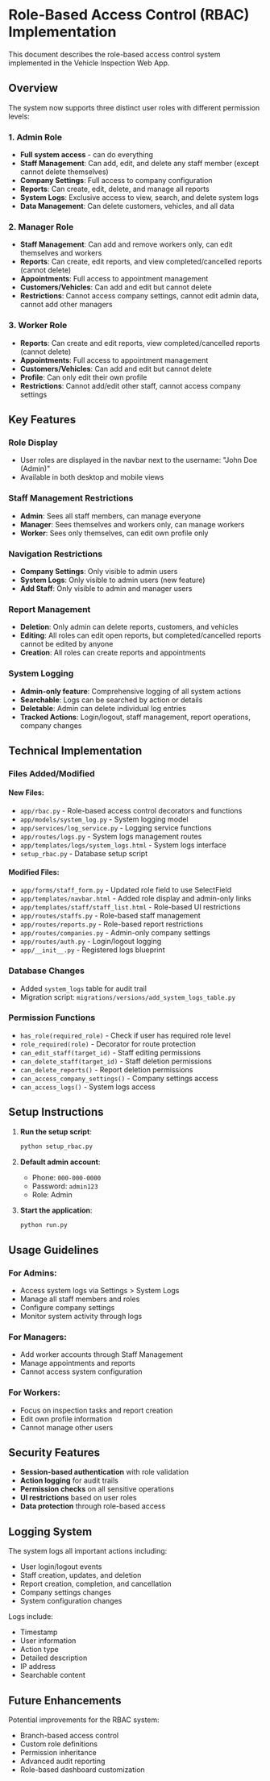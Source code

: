 # Role-Based Access Control (RBAC) Implementation

This document describes the role-based access control system implemented in the Vehicle Inspection Web App.

## Overview

The system now supports three distinct user roles with different permission levels:

### 1. Admin Role
- **Full system access** - can do everything
- **Staff Management**: Can add, edit, and delete any staff member (except cannot delete themselves)
- **Company Settings**: Full access to company configuration
- **Reports**: Can create, edit, delete, and manage all reports
- **System Logs**: Exclusive access to view, search, and delete system logs
- **Data Management**: Can delete customers, vehicles, and all data

### 2. Manager Role
- **Staff Management**: Can add and remove workers only, can edit themselves and workers
- **Reports**: Can create, edit reports, and view completed/cancelled reports (cannot delete)
- **Appointments**: Full access to appointment management
- **Customers/Vehicles**: Can add and edit but cannot delete
- **Restrictions**: Cannot access company settings, cannot edit admin data, cannot add other managers

### 3. Worker Role
- **Reports**: Can create and edit reports, view completed/cancelled reports (cannot delete)
- **Appointments**: Full access to appointment management  
- **Customers/Vehicles**: Can add and edit but cannot delete
- **Profile**: Can only edit their own profile
- **Restrictions**: Cannot add/edit other staff, cannot access company settings

## Key Features

### Role Display
- User roles are displayed in the navbar next to the username: "John Doe (Admin)"
- Available in both desktop and mobile views

### Staff Management Restrictions
- **Admin**: Sees all staff members, can manage everyone
- **Manager**: Sees themselves and workers only, can manage workers
- **Worker**: Sees only themselves, can edit own profile only

### Navigation Restrictions
- **Company Settings**: Only visible to admin users
- **System Logs**: Only visible to admin users (new feature)
- **Add Staff**: Only visible to admin and manager users

### Report Management
- **Deletion**: Only admin can delete reports, customers, and vehicles
- **Editing**: All roles can edit open reports, but completed/cancelled reports cannot be edited by anyone
- **Creation**: All roles can create reports and appointments

### System Logging
- **Admin-only feature**: Comprehensive logging of all system actions
- **Searchable**: Logs can be searched by action or details
- **Deletable**: Admin can delete individual log entries
- **Tracked Actions**: Login/logout, staff management, report operations, company changes

## Technical Implementation

### Files Added/Modified

#### New Files:
- `app/rbac.py` - Role-based access control decorators and functions
- `app/models/system_log.py` - System logging model
- `app/services/log_service.py` - Logging service functions
- `app/routes/logs.py` - System logs management routes
- `app/templates/logs/system_logs.html` - System logs interface
- `setup_rbac.py` - Database setup script

#### Modified Files:
- `app/forms/staff_form.py` - Updated role field to use SelectField
- `app/templates/navbar.html` - Added role display and admin-only links
- `app/templates/staff/staff_list.html` - Role-based UI restrictions
- `app/routes/staffs.py` - Role-based staff management
- `app/routes/reports.py` - Role-based report restrictions
- `app/routes/companies.py` - Admin-only company settings
- `app/routes/auth.py` - Login/logout logging
- `app/__init__.py` - Registered logs blueprint

### Database Changes
- Added `system_logs` table for audit trail
- Migration script: `migrations/versions/add_system_logs_table.py`

### Permission Functions
- `has_role(required_role)` - Check if user has required role level
- `role_required(role)` - Decorator for route protection
- `can_edit_staff(target_id)` - Staff editing permissions
- `can_delete_staff(target_id)` - Staff deletion permissions
- `can_delete_reports()` - Report deletion permissions
- `can_access_company_settings()` - Company settings access
- `can_access_logs()` - System logs access

## Setup Instructions

1. **Run the setup script**:
   ```bash
   python setup_rbac.py
   ```

2. **Default admin account**:
   - Phone: `000-000-0000`
   - Password: `admin123`
   - Role: Admin

3. **Start the application**:
   ```bash
   python run.py
   ```

## Usage Guidelines

### For Admins:
- Access system logs via Settings > System Logs
- Manage all staff members and roles
- Configure company settings
- Monitor system activity through logs

### For Managers:
- Add worker accounts through Staff Management
- Manage appointments and reports
- Cannot access system configuration

### For Workers:
- Focus on inspection tasks and report creation
- Edit own profile information
- Cannot manage other users

## Security Features

- **Session-based authentication** with role validation
- **Action logging** for audit trails
- **Permission checks** on all sensitive operations
- **UI restrictions** based on user roles
- **Data protection** through role-based access

## Logging System

The system logs all important actions including:
- User login/logout events
- Staff creation, updates, and deletion
- Report creation, completion, and cancellation
- Company settings changes
- System configuration changes

Logs include:
- Timestamp
- User information
- Action type
- Detailed description
- IP address
- Searchable content

## Future Enhancements

Potential improvements for the RBAC system:
- Branch-based access control
- Custom role definitions
- Permission inheritance
- Advanced audit reporting
- Role-based dashboard customization